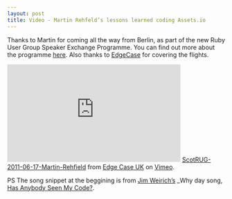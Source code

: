 ```yaml
---
layout: post
title: Video - Martin Rehfeld’s lessons learned coding Assets.io
---
```


Thanks to Martin for coming all the way from Berlin, as part of the new Ruby User Group Speaker Exchange Programme. You can find out more about the programme [here](http://speakerexchange.org/). Also thanks to [EdgeCase](http://edgecase.com) for covering the flights.

<iframe src="http://player.vimeo.com/video/25592244" width="400" height="225" frameborder="0">
</iframe>
<a href="http://vimeo.com/25592244">ScotRUG-2011-06-17-Martin-Rehfield</a> from <a href="http://vimeo.com/edgecaseuk">Edge Case UK</a> on <a href="http://vimeo.com">Vimeo</a>.

PS The song snippet at the beggining is from [Jim Weirich’s](http://twitter.com/jimweirich) \_Why day song, [Has Anybody Seen My Code?](http://www.youtube.com/watch?v=ivHCAcpq3JM).
